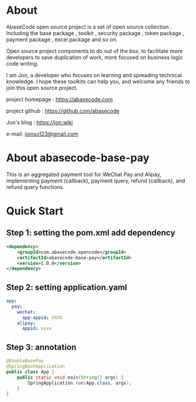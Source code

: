 # About

AbaseCode open source project is a set of open source collection . Including the base package , toolkit , security
package , token package , payment package , excel package and so on.

Open source project components to do out of the box, to facilitate more developers to save duplication of work, more
focused on business logic code writing.

I am Jon, a developer who focuses on learning and spreading technical knowledge. I hope these toolkits can help you, and
welcome any friends to join this open source project.

project homepage : https://abasecode.com

project github : https://github.com/abasecode

Jon's blog : https://jon.wiki

e-mail: ijonso123@gmail.com

# About abasecode-base-pay

This is an aggregated payment tool for WeChat Pay and Alipay, implementing payment (callback), payment query, refund (callback), and refund query functions.

# Quick Start

## Step 1: setting the pom.xml add dependency

``` xml
<dependency>
    <groupId>com.abasecode.opencode</groupId>
    <artifactId>abasecode-base-pay</artifactId>
    <version>1.0.0</version>
</dependency>
```

## Step 2: setting application.yaml

``` yaml
app:
  pay:
    wechat:
      app-appid: XXXX
    alipay:
      appid: xxxx
```
## Step 3: annotation

```java
@EnableBasePay
@SpringBootApplication
public class App {
    public static void main(String[] args) {
        SpringApplication.run(App.class, args);
    }
}
```